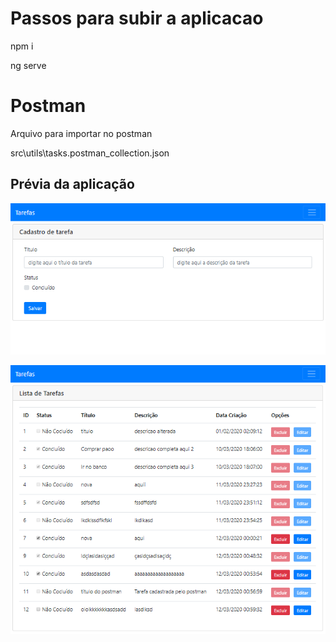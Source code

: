 # Passos para subir a aplicacao

npm i

ng serve


# Postman

Arquivo para importar no postman


src\utils\tasks.postman_collection.json


## Prévia da aplicação

![Alt text](src\assets\readme\cadastro.png "cadastro")

![Alt text](src\assets\readme\listagem.png "listagem")